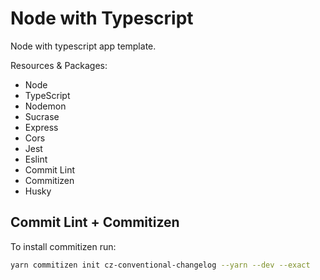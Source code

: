 # Node with Typescript

Node with typescript app template.

Resources & Packages:
- Node
- TypeScript
- Nodemon
- Sucrase
- Express
- Cors
- Jest
- Eslint
- Commit Lint
- Commitizen
- Husky

## Commit Lint + Commitizen

To install commitizen run:

```bash
yarn commitizen init cz-conventional-changelog --yarn --dev --exact
```
